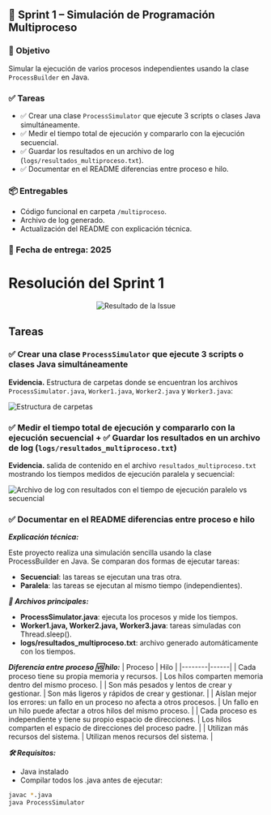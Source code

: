 ## 🧱 Sprint 1 – Simulación de Programación Multiproceso

### 🎯 Objetivo

Simular la ejecución de varios procesos independientes usando la clase `ProcessBuilder` en Java.

### ✅ Tareas

- ✅ Crear una clase `ProcessSimulator` que ejecute 3 scripts o clases Java simultáneamente.
- ✅ Medir el tiempo total de ejecución y compararlo con la ejecución secuencial.
- ✅ Guardar los resultados en un archivo de log (`logs/resultados_multiproceso.txt`).
- ✅ Documentar en el README diferencias entre proceso e hilo.

### 📦 Entregables

- Código funcional en carpeta `/multiproceso`.
- Archivo de log generado.
- Actualización del README con explicación técnica.

### 📅 Fecha de entrega: 2025

# Resolución del Sprint 1

<div align="center">

<img src="https://i.imgur.com/ZIKuzNq.png" alt="Resultado de la Issue"  />

</div>

## Tareas

### ✅ Crear una clase `ProcessSimulator` que ejecute 3 scripts o clases Java simultáneamente

**Evidencia.** Estructura de carpetas donde se encuentran los archivos `ProcessSimulator.java`, `Worker1.java`, `Worker2.java` y `Worker3.java`:

<img src="https://i.imgur.com/9ZLb4rz.png" alt="Estructura de carpetas" />

### ✅ Medir el tiempo total de ejecución y compararlo con la ejecución secuencial + ✅ Guardar los resultados en un archivo de log (`logs/resultados_multiproceso.txt`)

**Evidencia.** salida de contenido en el archivo `resultados_multiproceso.txt` mostrando los tiempos medidos de ejecución paralela y secuencial:

<img src="https://i.imgur.com/5dUvT7Y.png" alt="Archivo de log con resultados con el tiempo de ejecución paralelo vs secuencial" />

### ✅ Documentar en el README diferencias entre proceso e hilo

**_Explicación técnica:_**

Este proyecto realiza una simulación sencilla usando la clase ProcessBuilder en Java.
Se comparan dos formas de ejecutar tareas:

- **Secuencial**: las tareas se ejecutan una tras otra.
- **Paralela**: las tareas se ejecutan al mismo tiempo (independientes).

**_📂 Archivos principales:_**

- **ProcessSimulator.java**: ejecuta los procesos y mide los tiempos.
- **Worker1.java, Worker2.java, Worker3.java**: tareas simuladas con Thread.sleep().
- **logs/resultados_multiproceso.txt**: archivo generado automáticamente con los tiempos.

**_Diferencia entre proceso 🆚 hilo:_**
| Proceso | Hilo |
|--------|------|
| Cada proceso tiene su propia memoria y recursos. | Los hilos comparten memoria dentro del mismo proceso. |
| Son más pesados y lentos de crear y gestionar. | Son más ligeros y rápidos de crear y gestionar. |
| Aíslan mejor los errores: un fallo en un proceso no afecta a otros procesos. | Un fallo en un hilo puede afectar a otros hilos del mismo proceso. |
| Cada proceso es independiente y tiene su propio espacio de direcciones. | Los hilos comparten el espacio de direcciones del proceso padre. |
| Utilizan más recursos del sistema. | Utilizan menos recursos del sistema. |

**_🛠 Requisitos:_**

- Java instalado
- Compilar todos los .java antes de ejecutar:

```sh
javac *.java
java ProcessSimulator
```
